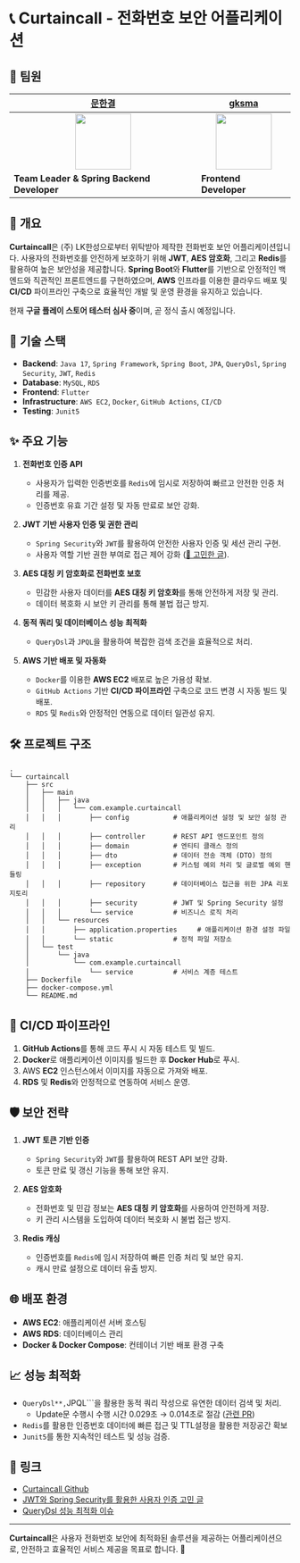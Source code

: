 # 📞 Curtaincall - 전화번호 보안 어플리케이션

## 👥 팀원

| [문한결](https://github.com/Munhangyeol) | [gksma](https://github.com/gksma) |
|-------------------------------------------|-------------------------------------------|
| <div align="center"><img src="https://github.com/Munhangyeol.png" width="100"></div> | <div align="center"><img src="https://github.com/gksma.png" width="100"></div> |
| **Team Leader & Spring Backend Developer** | **Frontend Developer** |

## 📝 개요
**Curtaincall**은 (주) LK한성으로부터 위탁받아 제작한 전화번호 보안 어플리케이션입니다. 사용자의 전화번호를 안전하게 보호하기 위해 **JWT**, **AES 암호화**, 그리고 **Redis**를 활용하여 높은 보안성을 제공합니다. **Spring Boot**와 **Flutter**를 기반으로 안정적인 백엔드와 직관적인 프론트엔드를 구현하였으며, **AWS** 인프라를 이용한 클라우드 배포 및 **CI/CD** 파이프라인 구축으로 효율적인 개발 및 운영 환경을 유지하고 있습니다.

현재 **구글 플레이 스토어 테스터 심사 중**이며, 곧 정식 출시 예정입니다.

## 🚀 기술 스택

- **Backend**: `Java 17`, `Spring Framework`, `Spring Boot`, `JPA`, `QueryDsl`, `Spring Security`, `JWT`, `Redis`
- **Database**: `MySQL`, `RDS`
- **Frontend**: `Flutter`
- **Infrastructure**: `AWS EC2`, `Docker`, `GitHub Actions`, `CI/CD`
- **Testing**: `Junit5`

## ✨ 주요 기능

1. **전화번호 인증 API**  
   - 사용자가 입력한 인증번호를 `Redis`에 임시로 저장하여 빠르고 안전한 인증 처리를 제공.
   - 인증번호 유효 기간 설정 및 자동 만료로 보안 강화.

2. **JWT 기반 사용자 인증 및 권한 관리**  
   - `Spring Security`와 `JWT`를 활용하여 안전한 사용자 인증 및 세션 관리 구현.
   - 사용자 역할 기반 권한 부여로 접근 제어 강화 ([🔗 고민한 글](https://velog.io/@msw0909/jwtspring-security%EB%A5%BC-%ED%99%9C%EC%9A%A9%ED%95%9C-%EC%82%AC%EC%9A%A9%EC%9E%90-%EC%9D%B8%EC%A6%9D-%EC%B2%98%EB%A6%AC)).

3. **AES 대칭 키 암호화로 전화번호 보호**  
   - 민감한 사용자 데이터를 **AES 대칭 키 암호화**를 통해 안전하게 저장 및 관리.
   - 데이터 복호화 시 보안 키 관리를 통해 불법 접근 방지.

4. **동적 쿼리 및 데이터베이스 성능 최적화**  
   - `QueryDsl`과 `JPQL`을 활용하여 복잡한 검색 조건을 효율적으로 처리.

5. **AWS 기반 배포 및 자동화**  
   - `Docker`를 이용한 **AWS EC2** 배포로 높은 가용성 확보.
   - `GitHub Actions` 기반 **CI/CD 파이프라인** 구축으로 코드 변경 시 자동 빌드 및 배포.
   - `RDS` 및 `Redis`와 안정적인 연동으로 데이터 일관성 유지.

## 🛠 프로젝트 구조

```plaintext
.
└── curtaincall
    ├── src
    │   ├── main
    │   │   ├── java
    │   │   │   └── com.example.curtaincall
    │   │   │       ├── config           # 애플리케이션 설정 및 보안 설정 관리
    │   │   │       ├── controller       # REST API 엔드포인트 정의
    │   │   │       ├── domain           # 엔티티 클래스 정의
    │   │   │       ├── dto              # 데이터 전송 객체 (DTO) 정의
    │   │   │       ├── exception        # 커스텀 예외 처리 및 글로벌 예외 핸들링
    │   │   │       ├── repository       # 데이터베이스 접근을 위한 JPA 리포지토리
    │   │   │       ├── security         # JWT 및 Spring Security 설정
    │   │   │       └── service          # 비즈니스 로직 처리
    │   │   └── resources
    │   │       ├── application.properties     # 애플리케이션 환경 설정 파일
    │   │       └── static               # 정적 파일 저장소
    │   └── test
    │       └── java
    │           └── com.example.curtaincall
    │               └── service          # 서비스 계층 테스트
    ├── Dockerfile
    ├── docker-compose.yml
    └── README.md
```

## 🔄 CI/CD 파이프라인

1. **GitHub Actions**를 통해 코드 푸시 시 자동 테스트 및 빌드.
2. **Docker**로 애플리케이션 이미지를 빌드한 후 **Docker Hub**로 푸시.
3. AWS **EC2** 인스턴스에서 이미지를 자동으로 가져와 배포.
4. **RDS** 및 **Redis**와 안정적으로 연동하여 서비스 운영.

## 🛡️ 보안 전략

1. **JWT 토큰 기반 인증**  
   - `Spring Security`와 `JWT`를 활용하여 REST API 보안 강화.
   - 토큰 만료 및 갱신 기능을 통해 보안 유지.

2. **AES 암호화**  
   - 전화번호 및 민감 정보는 **AES 대칭 키 암호화**를 사용하여 안전하게 저장.
   - 키 관리 시스템을 도입하여 데이터 복호화 시 불법 접근 방지.

3. **Redis 캐싱**  
   - 인증번호를 `Redis`에 임시 저장하여 빠른 인증 처리 및 보안 유지.
   - 캐시 만료 설정으로 데이터 유출 방지.

## 🌐 배포 환경

- **AWS EC2**: 애플리케이션 서버 호스팅
- **AWS RDS**: 데이터베이스 관리
- **Docker & Docker Compose**: 컨테이너 기반 배포 환경 구축

## 📈 성능 최적화

- ```QueryDsl**,```JPQL```을 활용한 동적 쿼리 작성으로 유연한 데이터 검색 및 처리.
  - Update문 수행시 수행 시간  0.029초 → 0.014초로 절감 ([관련 PR](https://github.com/Project-CurtainCall/backend/pull/56))
- ```Redis```를 활용한 인증번호 데이터에 빠른 접근 및 TTL설정을 활용한 저장공간 확보
- `Junit5`를 통한 지속적인 테스트 및 성능 검증.

## 🔗 링크

- [Curtaincall Github](https://github.com/Project-CurtainCall/backend)
- [JWT와 Spring Security를 활용한 사용자 인증 고민 글](https://velog.io/@msw0909/jwtspring-security%EB%A5%BC-%ED%99%9C%EC%9A%A9%ED%95%9C-%EC%82%AC%EC%9A%A9%EC%9E%90-%EC%9D%B8%EC%A6%9D-%EC%B2%98%EB%A6%AC)
- [QueryDsl 성능 최적화 이슈](https://github.com/Project-CurtainCall/backend/issues/54)

---

**Curtaincall**은 사용자 전화번호 보안에 최적화된 솔루션을 제공하는 어플리케이션으로, 안전하고 효율적인 서비스 제공을 목표로 합니다. 🚀

